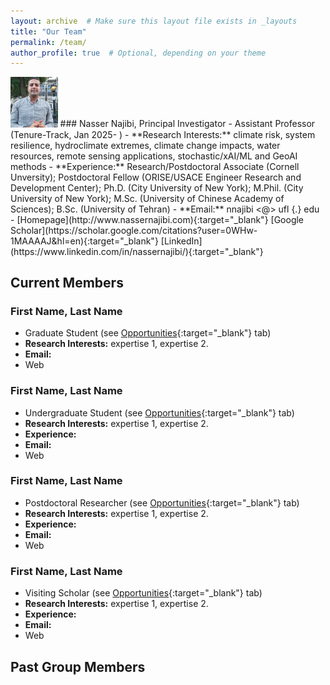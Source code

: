 ```yaml
---
layout: archive  # Make sure this layout file exists in _layouts
title: "Our Team"
permalink: /team/
author_profile: true  # Optional, depending on your theme
---
```


<img src="https://raw.githubusercontent.com/nassernajibi/lab/master/images/nassernajibi_photo.png" width="15%" alt="Nasser photo" />
### Nasser Najibi, Principal Investigator
- Assistant Professor (Tenure-Track, Jan 2025- )
- **Research Interests:** climate risk, system resilience, hydroclimate extremes, climate change impacts, water resources, remote sensing applications, stochastic/xAI/ML and GeoAI methods
- **Experience:** Research/Postdoctoral Associate (Cornell Unversity); Postdoctoral Fellow (ORISE/USACE Engineer Research and Development Center); Ph.D. (City University of New York); M.Phil. (City University of New York); M.Sc. (University of Chinese Academy of Sciences); B.Sc. (University of Tehran)
- **Email:** nnajibi <@> ufl {.} edu
- [Homepage](http://www.nassernajibi.com){:target="_blank"} [Google Scholar](https://scholar.google.com/citations?user=0WHw-1MAAAAJ&hl=en){:target="_blank"} [LinkedIn](https://www.linkedin.com/in/nassernajibi/){:target="_blank"}

## Current Members

### First Name, Last Name
- Graduate Student (see [Opportunities](https://nassernajibi.github.io/lab/opportunities/){:target="_blank"} tab)
- **Research Interests:** expertise 1, expertise 2.
- **Email:**
- Web

### First Name, Last Name
- Undergraduate Student (see [Opportunities](https://nassernajibi.github.io/lab/opportunities/){:target="_blank"} tab)
- **Research Interests:** expertise 1, expertise 2.
- **Experience:** 
- **Email:**
- Web

### First Name, Last Name
- Postdoctoral Researcher (see [Opportunities](https://nassernajibi.github.io/lab/opportunities/){:target="_blank"} tab)
- **Research Interests:** expertise 1, expertise 2.
- **Experience:** 
- **Email:**
- Web

### First Name, Last Name
- Visiting Scholar (see [Opportunities](https://nassernajibi.github.io/lab/opportunities/){:target="_blank"} tab)
- **Research Interests:** expertise 1, expertise 2.
- **Experience:** 
- **Email:**
- Web

## Past Group Members
